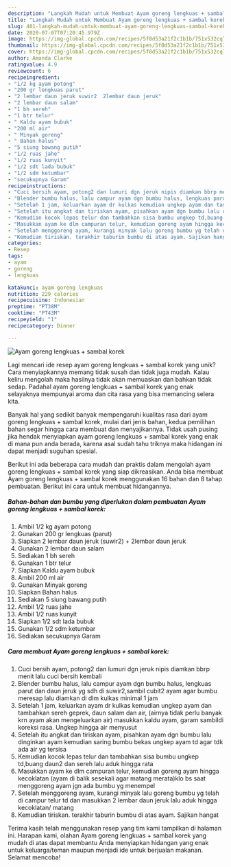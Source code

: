 ```yaml
---
description: "Langkah Mudah untuk Membuat Ayam goreng lengkuas + sambal korek, Enak"
title: "Langkah Mudah untuk Membuat Ayam goreng lengkuas + sambal korek, Enak"
slug: 401-langkah-mudah-untuk-membuat-ayam-goreng-lengkuas-sambal-korek-enak
date: 2020-07-07T07:20:45.979Z
image: https://img-global.cpcdn.com/recipes/5f8d53a21f2c1b1b/751x532cq70/ayam-goreng-lengkuas-sambal-korek-foto-resep-utama.jpg
thumbnail: https://img-global.cpcdn.com/recipes/5f8d53a21f2c1b1b/751x532cq70/ayam-goreng-lengkuas-sambal-korek-foto-resep-utama.jpg
cover: https://img-global.cpcdn.com/recipes/5f8d53a21f2c1b1b/751x532cq70/ayam-goreng-lengkuas-sambal-korek-foto-resep-utama.jpg
author: Amanda Clarke
ratingvalue: 4.9
reviewcount: 6
recipeingredient:
- "1/2 kg ayam potong"
- "200 gr lengkuas parut"
- "2 lembar daun jeruk suwir2  2lembar daun jeruk"
- "2 lembar daun salam"
- "1 bh sereh"
- "1 btr telur"
- " Kaldu ayam bubuk"
- "200 ml air"
- " Minyak goreng"
- " Bahan halus"
- "5 siung bawang putih"
- "1/2 ruas jahe"
- "1/2 ruas kunyit"
- "1/2 sdt lada bubuk"
- "1/2 sdm ketumbar"
- "secukupnya Garam"
recipeinstructions:
- "Cuci bersih ayam, potong2 dan lumuri dgn jeruk nipis diamkan bbrp menit lalu cuci bersih kembali"
- "Blender bumbu halus, lalu campur ayam dgn bumbu halus, lengkuas parut dan daun jeruk yg sdh di suwir2,sambil cubit2 ayam agar bumbu meresap lalu diamkan di dlm kulkas minimal 1 jam"
- "Setelah 1 jam, keluarkan ayam dr kulkas kemudian ungkep ayam dan tambahkan sereh geprek, daun salam dan air, (airnya tidak perlu banyak krn ayam akan mengeluarkan air) masukkan kaldu ayam, garam sambildi koreksi rasa. Ungkep hingga air menyusut"
- "Setelah itu angkat dan tiriskan ayam, pisahkan ayam dgn bumbu lalu dinginkan ayam kemudian saring bumbu bekas ungkep ayam td agar tdk ada air yg tersisa"
- "Kemudian kocok lepas telur dan tambahkan sisa bumbu ungkep td,buang daun2 dan sereh lalu aduk hingga rata"
- "Masukkan ayam ke dlm campuran telur, kemudian goreng ayam hingga kecoklatan (ayam di balik sesekali agar matang merata)klo bs saat menggoreng ayam jgn ada bumbu yg menempel"
- "Setelah menggoreng ayam, kurangi minyak lalu goreng bumbu yg telah di campur telur td dan masukkan 2 lembar daun jeruk lalu aduk hingga kecoklatan/ matang"
- "Kemudian tiriskan. terakhir taburin bumbu di atas ayam. Sajikan hangat"
categories:
- Resep
tags:
- ayam
- goreng
- lengkuas

katakunci: ayam goreng lengkuas 
nutrition: 229 calories
recipecuisine: Indonesian
preptime: "PT38M"
cooktime: "PT43M"
recipeyield: "1"
recipecategory: Dinner

---
```



![Ayam goreng lengkuas + sambal korek](https://img-global.cpcdn.com/recipes/5f8d53a21f2c1b1b/751x532cq70/ayam-goreng-lengkuas-sambal-korek-foto-resep-utama.jpg)

Lagi mencari ide resep ayam goreng lengkuas + sambal korek yang unik? Cara menyiapkannya memang tidak susah dan tidak juga mudah. Kalau keliru mengolah maka hasilnya tidak akan memuaskan dan bahkan tidak sedap. Padahal ayam goreng lengkuas + sambal korek yang enak selayaknya mempunyai aroma dan cita rasa yang bisa memancing selera kita.



Banyak hal yang sedikit banyak mempengaruhi kualitas rasa dari ayam goreng lengkuas + sambal korek, mulai dari jenis bahan, kedua pemilihan bahan segar hingga cara membuat dan menyajikannya. Tidak usah pusing jika hendak menyiapkan ayam goreng lengkuas + sambal korek yang enak di mana pun anda berada, karena asal sudah tahu triknya maka hidangan ini dapat menjadi suguhan spesial.


Berikut ini ada beberapa cara mudah dan praktis dalam mengolah ayam goreng lengkuas + sambal korek yang siap dikreasikan. Anda bisa membuat Ayam goreng lengkuas + sambal korek menggunakan 16 bahan dan 8 tahap pembuatan. Berikut ini cara untuk membuat hidangannya.

<!--inarticleads1-->

##### Bahan-bahan dan bumbu yang diperlukan dalam pembuatan Ayam goreng lengkuas + sambal korek:

1. Ambil 1/2 kg ayam potong
1. Gunakan 200 gr lengkuas (parut)
1. Siapkan 2 lembar daun jeruk (suwir2) + 2lembar daun jeruk
1. Gunakan 2 lembar daun salam
1. Sediakan 1 bh sereh
1. Gunakan 1 btr telur
1. Siapkan  Kaldu ayam bubuk
1. Ambil 200 ml air
1. Gunakan  Minyak goreng
1. Siapkan  Bahan halus
1. Sediakan 5 siung bawang putih
1. Ambil 1/2 ruas jahe
1. Ambil 1/2 ruas kunyit
1. Siapkan 1/2 sdt lada bubuk
1. Gunakan 1/2 sdm ketumbar
1. Sediakan secukupnya Garam




<!--inarticleads2-->

##### Cara membuat Ayam goreng lengkuas + sambal korek:

1. Cuci bersih ayam, potong2 dan lumuri dgn jeruk nipis diamkan bbrp menit lalu cuci bersih kembali
1. Blender bumbu halus, lalu campur ayam dgn bumbu halus, lengkuas parut dan daun jeruk yg sdh di suwir2,sambil cubit2 ayam agar bumbu meresap lalu diamkan di dlm kulkas minimal 1 jam
1. Setelah 1 jam, keluarkan ayam dr kulkas kemudian ungkep ayam dan tambahkan sereh geprek, daun salam dan air, (airnya tidak perlu banyak krn ayam akan mengeluarkan air) masukkan kaldu ayam, garam sambildi koreksi rasa. Ungkep hingga air menyusut
1. Setelah itu angkat dan tiriskan ayam, pisahkan ayam dgn bumbu lalu dinginkan ayam kemudian saring bumbu bekas ungkep ayam td agar tdk ada air yg tersisa
1. Kemudian kocok lepas telur dan tambahkan sisa bumbu ungkep td,buang daun2 dan sereh lalu aduk hingga rata
1. Masukkan ayam ke dlm campuran telur, kemudian goreng ayam hingga kecoklatan (ayam di balik sesekali agar matang merata)klo bs saat menggoreng ayam jgn ada bumbu yg menempel
1. Setelah menggoreng ayam, kurangi minyak lalu goreng bumbu yg telah di campur telur td dan masukkan 2 lembar daun jeruk lalu aduk hingga kecoklatan/ matang
1. Kemudian tiriskan. terakhir taburin bumbu di atas ayam. Sajikan hangat




Terima kasih telah menggunakan resep yang tim kami tampilkan di halaman ini. Harapan kami, olahan Ayam goreng lengkuas + sambal korek yang mudah di atas dapat membantu Anda menyiapkan hidangan yang enak untuk keluarga/teman maupun menjadi ide untuk berjualan makanan. Selamat mencoba!
